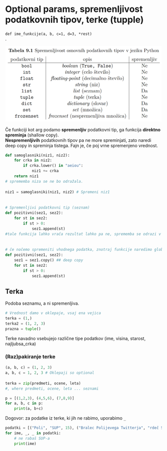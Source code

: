 # Optional params, spremenljivost podatkovnih tipov, terke (tupple)
`def ime_funkcije(a, b, c=1, d=3, *rest)`  
.  


![Spremenljivost](spremenljivost.png)

Če funkciji kot arg podamo **spremenljiv** podatkovni tip, ga funkcija **direktno spreminja** (shallow copy).  
**Nespremenljivih** podatkovnih tipov pa ne more spreminjati, zato naredi deep copy in spreminja tistega. Fajn je, če poj vrne spremenjeno vrednost.

```py
def samoglasniki(niz1, niz2):
    for crka in niz2:
        if crka.lower() in "aeiou":
            niz1 += crka
    return niz1
# sprememba niza se ne bo odražala.

niz1 = samoglasniki(niz1, niz2) # Spremeni niz1


# Spremenljivi podatkovni tip (seznam)
def pozitivni(sez1, sez2):
    for st in sez2:
        if st > 0:
            sez1.append(st)
#tale funkcija lahko vrača rezultat lahko pa ne, sprememba se odrazi v vsakem primeru


# če nočemo spremeniti vhodnega podatka, znotraj funkcije naredimo globoko kopijo
def pozitivni(sez1, sez2):
    sez1 = sez1.copy() ## deep copy
    for st in sez2:
        if st > 0:
            sez1.append(st)

```

## Terka
Podoba seznamu, a ni spremenljiva.
```py
# Vrednost damo v oklepaje, vsaj ena vejica
terka = (1,)
terka2 = (1, 2, 3)
prazna = tuple()
```
Terke navadno vsebujejo različne tipe podatkov (ime, visina, starost, najljubsa_crka)

### (Raz)pakiranje terke
```py
(a, b, c) = (1, 2, 3)
a, b, c = 1, 2, 3 # Oklepaji so optional

terka = zip(predmeti, ocene, leta)
#, where predmeti, ocene, leta ... seznami
```

```py
p = [(1,2,3), (4,5,6), (7,8,9)]
for a, b, c in p:
    print(a, b+c)
```
Dogovor: za podatke iz terke, ki jih ne rabimo, uporabimo `_`
```py
podatki = [("Poli", "SUP", 15), ("Bralec Polijevega Twitterja", "rdeč SUP", 99)]
for ime, _, _ in podatki:
    # ne rabaš SUP-a
    print(ime)
```